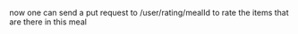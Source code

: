 now one can send a put request to /user/rating/mealId to rate the items that are there in this meal
